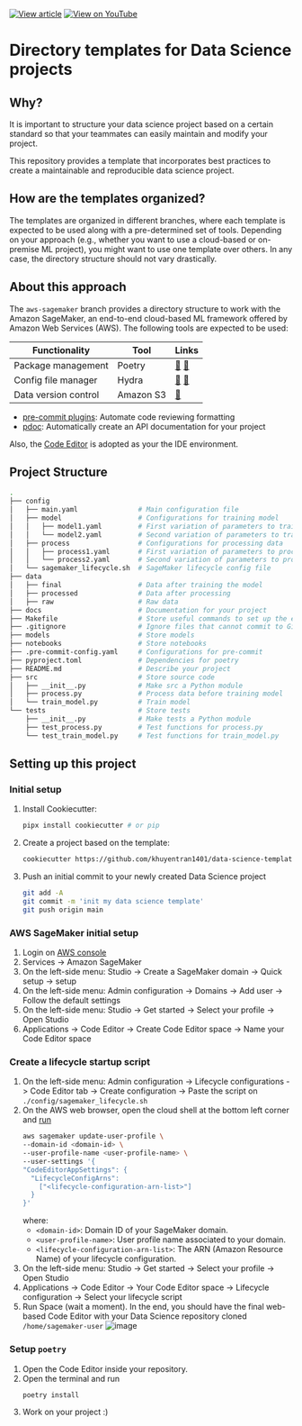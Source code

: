 [![View article](https://img.shields.io/badge/Data_Science_Simplified-View_article-blue)](https://mathdatasimplified.com/2023/06/17/how-to-structure-a-data-science-project-for-readability-and-transparency-2/) [![View on YouTube](https://img.shields.io/badge/YouTube-Watch%20on%20Youtube-red?logo=youtube)](https://youtu.be/TzvcPi3nsdw) 

# Directory templates for Data Science projects

## Why?
It is important to structure your data science project based on a certain standard so that your teammates can easily maintain and modify your project.

This repository provides a template that incorporates best practices to create a maintainable and reproducible data science project.

## How are the templates organized?

The templates are organized in different branches, where each template is expected to be used along with a pre-determined set of tools. Depending on your approach (e.g., whether you want to use a cloud-based or on-premise ML project), you might want to use one template over others. In any case, the directory structure should not vary drastically.

## About this approach

The `aws-sagemaker` branch provides a directory structure to work with the Amazon SageMaker, an end-to-end cloud-based ML framework offered by Amazon Web Services (AWS). The following tools are expected to be used:

| Functionality  | Tool | Links |
|   ---               |        ---   |     ---   |
| Package management |   Poetry | [🔗](https://mathdatasimplified.com/poetry-a-better-way-to-manage-python-dependencies) [🔗](https://towardsdatascience.com/how-to-effortlessly-publish-your-python-package-to-pypi-using-poetry-44b305362f9f) |
| Config file manager | Hydra | [🔗](https://mathdatasimplified.com/stop-hard-coding-in-a-data-science-project-use-configuration-files-instead) [🔗](https://hydra.cc/) |
| Data version control | Amazon S3 | [🔗](https://aws.amazon.com/s3) |

* [pre-commit plugins](https://pre-commit.com/): Automate code reviewing formatting
* [pdoc](https://github.com/pdoc3/pdoc): Automatically create an API documentation for your project

Also, the [Code Editor](https://docs.aws.amazon.com/sagemaker/latest/dg/code-editor.html) is adopted as your the IDE environment.

## Project Structure
```bash
.
├── config
│   ├── main.yaml               # Main configuration file
│   ├── model                   # Configurations for training model
│   │   ├── model1.yaml         # First variation of parameters to train model
│   │   └── model2.yaml         # Second variation of parameters to train model
│   ├── process                 # Configurations for processing data
│   │   ├── process1.yaml       # First variation of parameters to process data
│   │   └── process2.yaml       # Second variation of parameters to process data
│   └── sagemaker_lifecycle.sh  # SageMaker lifecycle config file
├── data                        
│   ├── final                   # Data after training the model
│   ├── processed               # Data after processing
│   ├── raw                     # Raw data
├── docs                        # Documentation for your project
├── Makefile                    # Store useful commands to set up the environment
├── .gitignore                  # Ignore files that cannot commit to Git  
├── models                      # Store models
├── notebooks                   # Store notebooks
├── .pre-commit-config.yaml     # Configurations for pre-commit
├── pyproject.toml              # Dependencies for poetry
├── README.md                   # Describe your project
├── src                         # Store source code
│   ├── __init__.py             # Make src a Python module 
│   ├── process.py              # Process data before training model
│   └── train_model.py          # Train model
└── tests                       # Store tests
    ├── __init__.py             # Make tests a Python module 
    ├── test_process.py         # Test functions for process.py
    └── test_train_model.py     # Test functions for train_model.py
```

## Setting up this project

### Initial setup

1. Install Cookiecutter:
    ```bash
    pipx install cookiecutter # or pip
    ```
1. Create a project based on the template:
    ```bash
    cookiecutter https://github.com/khuyentran1401/data-science-template --checkout aws-sagemaker
    ```
1. Push an initial commit to your newly created Data Science project
    ```bash
    git add -A
    git commit -m 'init my data science template'
    git push origin main
    ```

### AWS SageMaker initial setup

1. Login on [AWS console](https://console.aws.amazon.com/)
2. Services -> Amazon SageMaker
3. On the left-side menu: Studio -> Create a SageMaker domain -> Quick setup -> setup
5. On the left-side menu: Admin configuration -> Domains -> Add user -> Follow the default settings
6. On the left-side menu: Studio -> Get started -> Select your profile -> Open Studio
7. Applications -> Code Editor -> Create Code Editor space -> Name your Code Editor space

### Create a lifecycle startup script

1. On the left-side menu: Admin configuration -> Lifecycle configurations -> Code Editor tab -> Create configuration -> Paste the script on `./config/sagemaker_lifecycle.sh`
8. On the AWS web browser, open the cloud shell at the bottom left corner and [run](https://docs.aws.amazon.com/sagemaker/latest/dg/code-editor-use-lifecycle-configurations.html#code-editor-use-lifecycle-configurations-studio-create)
    ```sh
    aws sagemaker update-user-profile \
    --domain-id <domain-id> \
    --user-profile-name <user-profile-name> \
    --user-settings '{
    "CodeEditorAppSettings": {
      "LifecycleConfigArns":
        ["<lifecycle-configuration-arn-list>"]
      }
    }'
    ```
    where:
   - `<domain-id>`: Domain ID of your SageMaker domain.
   - `<user-profile-name>`: User profile name associated to your domain.
   - `<lifecycle-configuration-arn-list>`: The ARN (Amazon Resource Name) of your lifecycle configuration.
6. On the left-side menu: Studio -> Get started -> Select your profile -> Open Studio
7. Applications -> Code Editor -> Your Code Editor space -> Lifecycle configuration -> Select your lifecycle script
8. Run Space (wait a moment). In the end, you should have the final web-based Code Editor with your Data Science repository cloned `/home/sagemaker-user`
![image](https://github.com/tapyu/to-rm-data-science-template/assets/22801918/bb632ac6-39f0-4d96-9b61-dfff954270a0)

### Setup `poetry`

1. Open the Code Editor inside your repository.
2. Open the terminal and run
    ```sh
    poetry install
    ```
3. Work on your project :)

